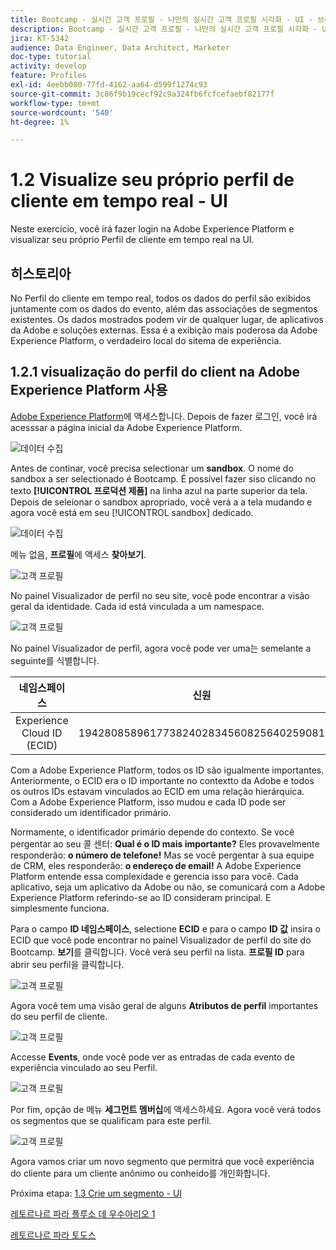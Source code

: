 ```yaml
---
title: Bootcamp - 실시간 고객 프로필 - 나만의 실시간 고객 프로필 시각화 - UI - 브라질
description: Bootcamp - 실시간 고객 프로필 - 나만의 실시간 고객 프로필 시각화 - UI - 브라질
jira: KT-5342
audience: Data Engineer, Data Architect, Marketer
doc-type: tutorial
activity: develop
feature: Profiles
exl-id: 4eebb080-77fd-4162-aa64-d599f1274c93
source-git-commit: 3c86f9b19cecf92c9a324fb6fcfcefaebf82177f
workflow-type: tm+mt
source-wordcount: '540'
ht-degree: 1%

---
```


# 1.2 Visualize seu próprio perfil de cliente em tempo real - UI

Neste exercício, você irá fazer login na Adobe Experience Platform e visualizar seu próprio Perfil de cliente em tempo real na UI.

## 히스토리아

No Perfil do cliente em tempo real, todos os dados do perfil são exibidos juntamente com os dados do evento, além das associações de segmentos existentes. Os dados mostrados podem vir de qualquer lugar, de aplicativos da Adobe e soluções externas. Essa é a exibição mais poderosa da Adobe Experience Platform, o verdadeiro local do sitema de experiência.

## 1.2.1 visualização do perfil do client na Adobe Experience Platform 사용

[Adobe Experience Platform](https://experience.adobe.com/platform)에 액세스합니다. Depois de fazer 로그인, você irá acesssar a página inicial da Adobe Experience Platform.

![데이터 수집](./images/home.png)

Antes de continar, você precisa selectionar um **sandbox**. O nome do sandbox a ser selectionado é Bootcamp. É possível fazer siso clicando no texto **[!UICONTROL 프로덕션 제품]** na linha azul na parte superior da tela. Depois de seleionar o sandbox apropriado, você verá a a tela mudando e agora você está em seu [!UICONTROL sandbox] dedicado.

![데이터 수집](./images/sb1.png)

메뉴 없음, **프로필**&#x200B;에 액세스 **찾아보기**.

![고객 프로필](./images/homemenu.png)

No painel Visualizador de perfil no seu site, você pode encontrar a visão geral da identidade. Cada id está vinculada a um namespace.

![고객 프로필](./images/identities.png)

No painel Visualizador de perfil, agora você pode ver uma는 semelante a seguinte를 식별합니다.

| 네임스페이스 | 신원 |
|:-------------:| :---------------:|
| Experience Cloud ID (ECID) | 19428085896177382402834560825640259081 |

Com a Adobe Experience Platform, todos os ID são igualmente importantes. Anteriormente, o ECID era o ID importante no contextto da Adobe e todos os outros IDs estavam vinculados ao ECID em uma relação hierárquica. Com a Adobe Experience Platform, isso mudou e cada ID pode ser considerado um identificador primário.

Normamente, o identificador primário depende do contexto. Se você pergentar ao seu 콜 센터: **Qual é o ID mais importante?** Eles provavelmente responderão: **o número de telefone!** Mas se você pergentar à sua equipe de CRM, eles responderão: **o endereço de email!** A Adobe Experience Platform entende essa complexidade e gerencia isso para você. Cada aplicativo, seja um aplicativo da Adobe ou não, se comunicará com a Adobe Experience Platform referindo-se ao ID consideram principal. E simplesmente funciona.

Para o campo **ID 네임스페이스**, selectione **ECID** e para o campo **ID 값** insira o ECID que você pode encontrar no painel Visualizador de perfil do site do Bootcamp. **보기**&#x200B;를 클릭합니다. Você verá seu perfil na lista. **프로필 ID** para abrir seu perfil을 클릭합니다.

![고객 프로필](./images/popupecid.png)

Agora você tem uma visão geral de alguns **Atributos de perfil** importantes do seu perfil de cliente.

![고객 프로필](./images/profile.png)

Accesse **Events**, onde você pode ver as entradas de cada evento de experiência vinculado ao seu Perfil.

![고객 프로필](./images/profileee.png)

Por fim, opção de 메뉴 **세그먼트 멤버십**&#x200B;에 액세스하세요. Agora você verá todos os segmentos que se qualificam para este perfil.

![고객 프로필](./images/profileseg.png)

Agora vamos criar um novo segmento que permitrá que você experiência do cliente para um cliente anônimo ou conheido를 개인화합니다.

Próxima etapa: [1.3 Crie um segmento - UI](./ex3.md)

[레토르나르 파라 플루소 데 우수아리오 1](./uc1.md)

[레토르나르 파라 토도스](../../overview.md)
